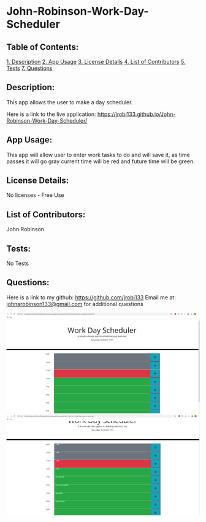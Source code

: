 # John-Robinson-Work-Day-Scheduler

## Table of Contents:

[1. Description](#Description)
[2. App Usage](#App-Usage)
[3. License Details](#License-Details)
[4. List of Contributors](#List-of-Contributors)
[5. Tests](#Tests)
[7. Questions](#Questions)

## Description:

This app allows the user to make a day scheduler. 

Here is a link to the live application:
https://jrobi133.github.io/John-Robinson-Work-Day-Scheduler/

## App Usage:

This app will allow user to enter work tasks to do and will save it, as time passes it will go gray current time will be red and future time will be green.

## License Details:

No licenses - Free Use

## List of Contributors:

John Robinson

## Tests:

No Tests

## Questions:

Here is a link to my github:
https://github.com/jrobi133
 Email me at:
johnarobinson133@gmail.com
for additional questions

![](/Assets/screenshot.PNG)
![](/Assets/screenshot2.PNG)
